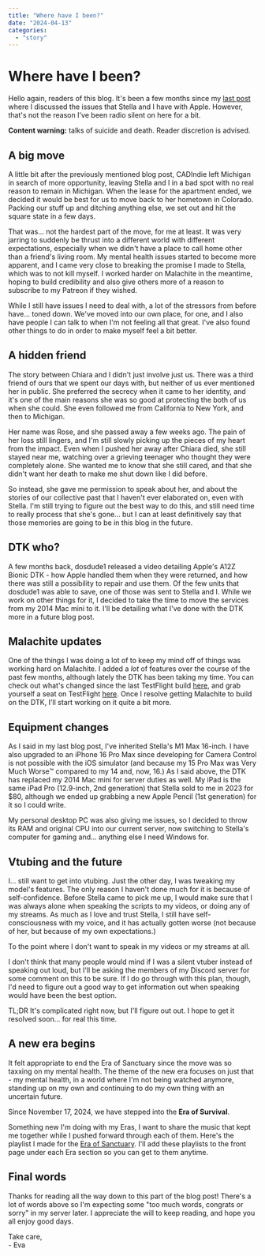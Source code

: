 ```yaml
---
title: "Where have I been?"
date: "2024-04-13"
categories: 
  - "story"
---
```


# Where have I been?

Hello again, readers of this blog. It's been a few months since my [last post](../../07/13/about-the-apple-thing.md) where I discussed the issues that Stella and I have with Apple. However, that's not the reason I've been radio silent on here for a bit. 

**Content warning:** talks of suicide and death. Reader discretion is advised.

## A big move

A little bit after the previously mentioned blog post, CADIndie left Michigan in search of more opportunity, leaving Stella and I in a bad spot with no real reason to remain in Michigan. When the lease for the apartment ended, we decided it would be best for us to move back to her hometown in Colorado. Packing our stuff up and ditching anything else, we set out and hit the square state in a few days. 

That was... not the hardest part of the move, for me at least. It was very jarring to suddenly be thrust into a different world with different expectations, especially when we didn't have a place to call home other than a friend's living room. My mental health issues started to become more apparent, and I came very close to breaking the promise I made to Stella, which was to not kill myself. I worked harder on Malachite in the meantime, hoping to build credibility and also give others more of a reason to subscribe to my Patreon if they wished.

While I still have issues I need to deal with, a lot of the stressors from before have... toned down. We've moved into our own place, for one, and I also have people I can talk to when I'm not feeling all that great. I've also found other things to do in order to make myself feel a bit better.

## A hidden friend

The story between Chiara and I didn't just involve just us. There was a third friend of ours that we spent our days with, but neither of us ever mentioned her in public. She preferred the secrecy when it came to her identity, and it's one of the main reasons she was so good at protecting the both of us when she could. She even followed me from California to New York, and then to Michigan. 

Her name was Rose, and she passed away a few weeks ago. The pain of her loss still lingers, and I'm still slowly picking up the pieces of my heart from the impact. Even when I pushed her away after Chiara died, she still stayed near me, watching over a grieving teenager who thought they were completely alone. She wanted me to know that she still cared, and that she didn't want her death to make me shut down like I did before.

So instead, she gave me permission to speak about her, and about the stories of our collective past that I haven't ever elaborated on, even with Stella. I'm still trying to figure out the best way to do this, and still need time to really process that she's gone... but I can at least definitively say that those memories are going to be in this blog in the future.

## DTK who?

A few months back, dosdude1 released a video detailing Apple's A12Z Bionic DTK - how Apple handled them when they were returned, and how there was still a possibility to repair and use them. Of the few units that dosdude1 was able to save, one of those was sent to Stella and I. While we work on other things for it, I decided to take the time to move the services from my 2014 Mac mini to it. I'll be detailing what I've done with the DTK more in a future blog post.

## Malachite updates

One of the things I was doing a lot of to keep my mind off of things was working hard on Malachite. I added a *lot* of features over the course of the past few months, although lately the DTK has been taking my time. You can check out what's changed since the last TestFlight build [here](https://github.com/crystall1nedev/Malachite/blob/develop/CHANGELOG.md), and grab yourself a seat on TestFlight [here](https://testflight.apple.com/join/Bj2HlOQV). Once I resolve getting Malachite to build on the DTK, I'll start working on it quite a bit more.

## Equipment changes

As I said in my last blog post, I've inherited Stella's M1 Max 16-inch. I have also upgraded to an iPhone 16 Pro Max since developing for Camera Control is not possible with the iOS simulator (and because my 15 Pro Max was Very Much Worse:tm: compared to my 14 and, now, 16.) As I said above, the DTK has replaced my 2014 Mac mini for server duties as well. My iPad is the same iPad Pro (12.9-inch, 2nd generation) that Stella sold to me in 2023 for $80, although we ended up grabbing a new Apple Pencil (1st generation) for it so I could write. 

My personal desktop PC was also giving me issues, so I decided to throw its RAM and original CPU into our current server, now switching to Stella's computer for gaming and... anything else I need Windows for. 

## Vtubing and the future

I... still want to get into vtubing. Just the other day, I was tweaking my model's features. The only reason I haven't done much for it is because of self-confidence. Before Stella came to pick me up, I would make sure that I was always alone when speaking the scripts to my videos, or doing any of my streams. As much as I love and trust Stella, I still have self-consciousness with my voice, and it has actually gotten worse (not because of her, but because of my own expectations.)

To the point where I don't want to speak in my videos or my streams at all.

I don't think that many people would mind if I was a silent vtuber instead of speaking out loud, but I'll be asking the members of my Discord server for some comment on this to be sure. If I do go through with this plan, though, I'd need to figure out a good way to get information out when speaking would have been the best option.

TL;DR It's complicated right now, but I'll figure out out. I hope to get it resolved soon... for real this time.

## A new era begins

It felt appropriate to end the Era of Sanctuary since the move was so taxxing on my mental health. The theme of the new era focuses on just that - my mental health, in a world where I'm not being watched anymore, standing up on my own and continuing to do my own thing with an uncertain future. 

Since November 17, 2024, we have stepped into the **Era of Survival**.

Something new I'm doing with my Eras, I want to share the music that kept me together while I pushed forward through each of them. Here's the playlist I made for the [Era of Sanctuary](https://music.apple.com/us/playlist/essence-of-sanctuary/pl.u-MDAWWj3tWKJ6885). I'll add these playlists to the front page under each Era section so you can get to them anytime.

## Final words

Thanks for reading all the way down to this part of the blog post! There's a lot of words above so I'm expecting some "too much words, congrats or sorry" in my server later. I appreciate the will to keep reading, and hope you all enjoy good days.

Take care,  
\- Eva
